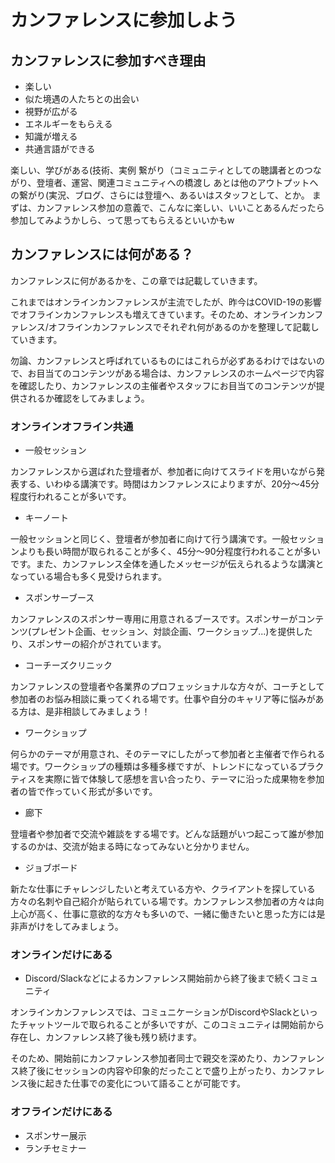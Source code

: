 # カンファレンスに参加しよう
## カンファレンスに参加すべき理由
- 楽しい
- 似た境遇の人たちとの出会い
- 視野が広がる
- エネルギーをもらえる
- 知識が増える
- 共通言語ができる

楽しい、学びがある(技術、実例
繋がり（コミュニティとしての聴講者とのつながり、登壇者、運営、関連コミュニティへの橋渡し
あとは他のアウトプットへの繋がり(実況、ブログ、さらには登壇へ、あるいはスタッフとして、とか。
まずは、カンファレンス参加の意義で、こんなに楽しい、いいことあるんだったら参加してみようかしら、って思ってもらえるといいかもw

## カンファレンスには何がある？

カンファレンスに何があるかを、この章では記載していきます。

これまではオンラインカンファレンスが主流でしたが、昨今はCOVID-19の影響でオフラインカンファレンスも増えてきています。そのため、オンラインカンファレンス/オフラインカンファレンスでそれぞれ何があるのかを整理して記載していきます。

勿論、カンファレンスと呼ばれているものにはこれらが必ずあるわけではないので、お目当てのコンテンツがある場合は、カンファレンスのホームページで内容を確認したり、カンファレンスの主催者やスタッフにお目当てのコンテンツが提供されるか確認をしてみましょう。

### オンラインオフライン共通
- 一般セッション

カンファレンスから選ばれた登壇者が、参加者に向けてスライドを用いながら発表する、いわゆる講演です。時間はカンファレンスによりますが、20分～45分程度行われることが多いです。

- キーノート

一般セッションと同じく、登壇者が参加者に向けて行う講演です。一般セッションよりも長い時間が取られることが多く、45分～90分程度行われることが多いです。また、カンファレンス全体を通したメッセージが伝えられるような講演となっている場合も多く見受けられます。

- スポンサーブース

カンファレンスのスポンサー専用に用意されるブースです。スポンサーがコンテンツ(プレゼント企画、セッション、対談企画、ワークショップ...)を提供したり、スポンサーの紹介がされています。

- コーチーズクリニック

カンファレンスの登壇者や各業界のプロフェッショナルな方々が、コーチとして参加者のお悩み相談に乗ってくれる場です。仕事や自分のキャリア等に悩みがある方は、是非相談してみましょう！

- ワークショップ

何らかのテーマが用意され、そのテーマにしたがって参加者と主催者で作られる場です。ワークショップの種類は多種多様ですが、トレンドになっているプラクティスを実際に皆で体験して感想を言い合ったり、テーマに沿った成果物を参加者の皆で作っていく形式が多いです。

- 廊下

登壇者や参加者で交流や雑談をする場です。どんな話題がいつ起こって誰が参加するのかは、交流が始まる時になってみないと分かりません。

- ジョブボード

新たな仕事にチャレンジしたいと考えている方や、クライアントを探している方々の名刺や自己紹介が貼られている場です。カンファレンス参加者の方々は向上心が高く、仕事に意欲的な方々も多いので、一緒に働きたいと思った方には是非声がけをしてみましょう。

### オンラインだけにある
- Discord/Slackなどによるカンファレンス開始前から終了後まで続くコミュニティ

オンラインカンファレンスでは、コミュニケーションがDiscordやSlackといったチャットツールで取られることが多いですが、このコミュニティは開始前から存在し、カンファレンス終了後も残り続けます。

そのため、開始前にカンファレンス参加者同士で親交を深めたり、カンファレンス終了後にセッションの内容や印象的だったことで盛り上がったり、カンファレンス後に起きた仕事での変化について語ることが可能です。

### オフラインだけにある
- スポンサー展示
- ランチセミナー

